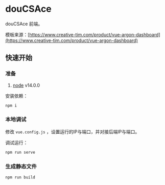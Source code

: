 # douCSAce

douCSAce 前端。

模板来源：[https://www.creative-tim.com/product/vue-argon-dashboard](https://www.creative-tim.com/product/vue-argon-dashboard)

## 快速开始

### 准备

1. [node](https://nodejs.org/en/) v14.0.0

安装依赖：

```bash
npm i
```

### 本地调试

修改 `vue.config.js` ，设置运行的IP与端口，并对接后端IP与端口。

调试运行：

```bash
npm run serve
```

### 生成静态文件

```bash
npm run build
```
